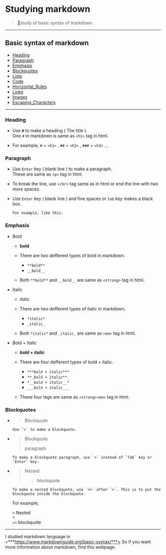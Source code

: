 # Studying markdown

> 📝study of basic syntax of markdown.
---

## Basic syntax of markdown
- [Heading](#heading)
- [Paragraph](#paragraph)
- [Emphasis](#emphasis)
- [Blockquotes](#blockquotes)
- [Lists](#Lists)
- [Code](#Code)
- [Horizontal_Rules](#Horizontal_Rules)
- [Links](#Links)
- [Images](#Images)
- [Escaping_Characters](#Escaping_Characters)

---
### Heading
- Use  ___`#`___  to make a heading ( The title ).
</br>One `#` in markdown is same as `<h1>` tag in html.

- For example, `#` = `<h1>`  ,  `##` = `<h2>`  ,  `###` = `<h3>` ... 

### Paragraph
- Use `Enter` key ( blank line ) to make a paragraph. 
</br>These are same as `<p>` tag in html.

- To break the line, use `</br>` tag same as in html or end the line with two more spaces.  
- Use `Enter` key ( blank line ) and five spaces or `tab` key makes a black box.  
  
      For example, like this.


### Emphasis
- Bold
  - __bold__
  - There are two defferent types of bold in markdown. 
    - `**bold**`
    - `__bold__`
  
  - Both `**bold**` and `__bold__` are same as `<strong>` tag in html.

- Italic
  - _italic_
  - There are two defferent types of italic in markdown.
     - `*italic*`
     - `_italic_`
  
  - Both `*italic*` and `_italic_` are same as `<em>` tag in html.
  
- Bold + Italic
   - ___bold + italic___
   - There are four defferent types of bold + italic.
      - `***bold + italic***`
      - `**_bold + italic**_`
      - `*__bold + italic__*`
      - `___bold + italic___`
  
  - These four tags are same as `<strong><em>` tag in html.
### Blockquotes
- > Blockquote
  
      Use `>` to make a blockquote.

- >Blockquote
  >
  >paragraph

      To make a blockquote paragraph, use `>` instead of `Tab` key or `Enter` key.
- >Nested
  >
  >>blockquote

      To make a nested blockquote, use `>>` after `>`. This is to put the blockquote inside the blockquote.
  
  For example,
  
  `>` Nested<br>
  `>`<br>
  `>>` blockquote
    







---
I studied markdown language in <***https://www.markdownguide.org/basic-syntax/***> So if you want more information about markdown, find this webpage.